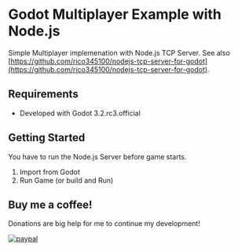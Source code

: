 # Godot Multiplayer Example with Node.js
Simple Multiplayer implemenation with Node.js TCP Server. See also [https://github.com/rico345100/nodejs-tcp-server-for-godot](https://github.com/rico345100/nodejs-tcp-server-for-godot).

## Requirements
- Developed with Godot 3.2.rc3.official

## Getting Started
You have to run the Node.js Server before game starts.

1. Import from Godot
2. Run Game (or build and Run)

## Buy me a coffee!
Donations are big help for me to continue my development!

[![paypal](https://www.paypalobjects.com/en_US/i/btn/btn_donateCC_LG.gif)](https://www.paypal.com/cgi-bin/webscr?cmd=_s-xclick&hosted_button_id=PVXTU5FJNBLDS)

